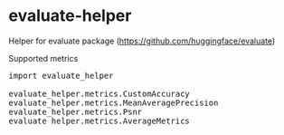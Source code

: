 
# evaluate-helper

Helper for evaluate  package (https://github.com/huggingface/evaluate)

Supported metrics
<pre>
import evaluate_helper

evaluate_helper.metrics.CustomAccuracy
evaluate_helper.metrics.MeanAveragePrecision
evaluate_helper.metrics.Psnr
evaluate_helper.metrics.AverageMetrics
</pre>
